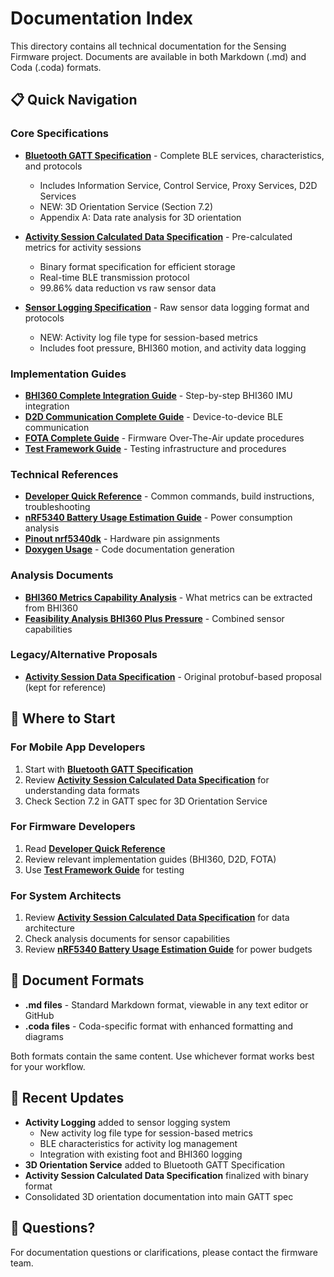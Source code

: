# Documentation Index

This directory contains all technical documentation for the Sensing Firmware project. Documents are available in both Markdown (.md) and Coda (.coda) formats.

## 📋 Quick Navigation

### Core Specifications
- **[Bluetooth GATT Specification](Bluetooth_GATT_Specification.md)** - Complete BLE services, characteristics, and protocols
  - Includes Information Service, Control Service, Proxy Services, D2D Services
  - NEW: 3D Orientation Service (Section 7.2)
  - Appendix A: Data rate analysis for 3D orientation

- **[Activity Session Calculated Data Specification](Activity_Session_Calculated_Data_Specification.md)** - Pre-calculated metrics for activity sessions
  - Binary format specification for efficient storage
  - Real-time BLE transmission protocol
  - 99.86% data reduction vs raw sensor data

- **[Sensor Logging Specification](Sensor_Logging_Specification.md)** - Raw sensor data logging format and protocols
  - NEW: Activity log file type for session-based metrics
  - Includes foot pressure, BHI360 motion, and activity data logging

### Implementation Guides
- **[BHI360 Complete Integration Guide](BHI360_Complete_Integration_Guide.md)** - Step-by-step BHI360 IMU integration
- **[D2D Communication Complete Guide](D2D_Communication_Complete_Guide.md)** - Device-to-device BLE communication
- **[FOTA Complete Guide](FOTA_Complete_Guide.md)** - Firmware Over-The-Air update procedures
- **[Test Framework Guide](Test_Framework_Guide.md)** - Testing infrastructure and procedures

### Technical References
- **[Developer Quick Reference](Developer_Quick_Reference.md)** - Common commands, build instructions, troubleshooting
- **[nRF5340 Battery Usage Estimation Guide](nRF5340_Battery_Usage_Estimation_Guide.md)** - Power consumption analysis
- **[Pinout nrf5340dk](Pinout_nrf5340dk.md)** - Hardware pin assignments
- **[Doxygen Usage](doxygen_usage.md)** - Code documentation generation

### Analysis Documents
- **[BHI360 Metrics Capability Analysis](BHI360_Metrics_Capability_Analysis.md)** - What metrics can be extracted from BHI360
- **[Feasibility Analysis BHI360 Plus Pressure](Feasibility_Analysis_BHI360_Plus_Pressure.md)** - Combined sensor capabilities

### Legacy/Alternative Proposals
- **[Activity Session Data Specification](Activity_Session_Data_Specification.coda)** - Original protobuf-based proposal (kept for reference)

## 🎯 Where to Start

### For Mobile App Developers
1. Start with **[Bluetooth GATT Specification](Bluetooth_GATT_Specification.md)**
2. Review **[Activity Session Calculated Data Specification](Activity_Session_Calculated_Data_Specification.md)** for understanding data formats
3. Check Section 7.2 in GATT spec for 3D Orientation Service

### For Firmware Developers
1. Read **[Developer Quick Reference](Developer_Quick_Reference.md)**
2. Review relevant implementation guides (BHI360, D2D, FOTA)
3. Use **[Test Framework Guide](Test_Framework_Guide.md)** for testing

### For System Architects
1. Review **[Activity Session Calculated Data Specification](Activity_Session_Calculated_Data_Specification.md)** for data architecture
2. Check analysis documents for sensor capabilities
3. Review **[nRF5340 Battery Usage Estimation Guide](nRF5340_Battery_Usage_Estimation_Guide.md)** for power budgets

## 📝 Document Formats

- **.md files** - Standard Markdown format, viewable in any text editor or GitHub
- **.coda files** - Coda-specific format with enhanced formatting and diagrams

Both formats contain the same content. Use whichever format works best for your workflow.

## 🔄 Recent Updates

- **Activity Logging** added to sensor logging system
  - New activity log file type for session-based metrics
  - BLE characteristics for activity log management
  - Integration with existing foot and BHI360 logging
- **3D Orientation Service** added to Bluetooth GATT Specification
- **Activity Session Calculated Data Specification** finalized with binary format
- Consolidated 3D orientation documentation into main GATT spec

## 📧 Questions?

For documentation questions or clarifications, please contact the firmware team.